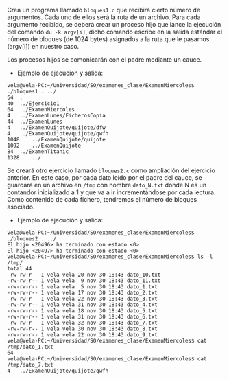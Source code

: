 Crea un programa llamado `bloques1.c` que recibirá cierto número de argumentos. Cada uno de ellos será la ruta de un archivo. Para cada argumento recibido, se deberá crear un proceso hijo que lance la ejecución del comando `du -k argv[i]`, dicho comando escribe en la salida estándar el número de bloques (de 1024 bytes) asignados a la ruta que le pasamos (argv[i]) en nuestro caso.

Los procesos hijos se comonicarán con el padre mediante un cauce.

+ Ejemplo de ejecución y salida:
~~~
vela@Vela-PC:~/Universidad/SO/examenes_clase/ExamenMiercoles$ ./bloques1 . ../
64	.
40	../Ejercicio1
64	../ExamenMiercoles
4	../ExamenLunes/FicherosCopia
44	../ExamenLunes
4	../ExamenQuijote/quijote/dfw
4	../ExamenQuijote/quijote/qwfh
1048	../ExamenQuijote/quijote
1092	../ExamenQuijote
84	../ExamenTitanic
1328	../
~~~

Se creará otro ejercicio llamado `bloques2.c` como ampliación del ejercicio anterior. En este caso, por cada dato leído por el padre del cauce, se guardará en un archivo en `/tmp` con nombre `dato_N.txt` donde N es un contandor inicializado a 1 y que va a ir incrementándose por cada lectura. Como contenido de cada fichero, tendremos el número de bloques asociado.

+ Ejemplo de ejecución y salida:
~~~
vela@Vela-PC:~/Universidad/SO/examenes_clase/ExamenMiercoles$ ./bloques2 . ../
El hijo <20496> ha terminado con estado <0>
El hijo <20497> ha terminado con estado <0>
vela@Vela-PC:~/Universidad/SO/examenes_clase/ExamenMiercoles$ ls -l /tmp/
total 44
-rw-rw-r-- 1 vela vela 20 nov 30 18:43 dato_10.txt
-rw-rw-r-- 1 vela vela  9 nov 30 18:43 dato_11.txt
-rw-rw-r-- 1 vela vela  5 nov 30 18:43 dato_1.txt
-rw-rw-r-- 1 vela vela 17 nov 30 18:43 dato_2.txt
-rw-rw-r-- 1 vela vela 22 nov 30 18:43 dato_3.txt
-rw-rw-r-- 1 vela vela 31 nov 30 18:43 dato_4.txt
-rw-rw-r-- 1 vela vela 18 nov 30 18:43 dato_5.txt
-rw-rw-r-- 1 vela vela 31 nov 30 18:43 dato_6.txt
-rw-rw-r-- 1 vela vela 32 nov 30 18:43 dato_7.txt
-rw-rw-r-- 1 vela vela 30 nov 30 18:43 dato_8.txt
-rw-rw-r-- 1 vela vela 22 nov 30 18:43 dato_9.txt
vela@Vela-PC:~/Universidad/SO/examenes_clase/ExamenMiercoles$ cat /tmp/dato_1.txt 
64	.
vela@Vela-PC:~/Universidad/SO/examenes_clase/ExamenMiercoles$ cat /tmp/dato_7.txt 
4	../ExamenQuijote/quijote/qwfh
~~~